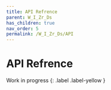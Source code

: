 ```yaml
---
title: API Refrence
parent: W_I_Zr_Ds
has_children: true
nav_order: 5
permalink: /W_I_Zr_Ds/API
---
```

# API Refrence

Work in progress
{: .label .label-yellow }
